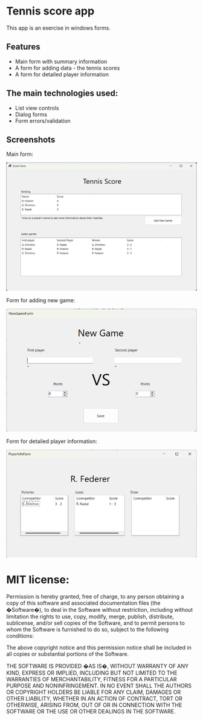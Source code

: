 # Tennis score app

This app is an exercise in windows forms.

## Features

* Main form with summary information
* A form for adding data - the tennis scores
* A form for detailed player information

## The main technologies used:

* List view controls
* Dialog forms
* Form errors/validation

## Screenshots

Main form:

![Main form](./Screenshot1.png "Main form")

Form for adding new game:

![New game](./Screenshot2.png "New game")

Form for detailed player information:

![Player details](./Screenshot3.png "Player details")

# MIT license:

Permission is hereby granted, free of charge, to any person obtaining a copy of this software and associated documentation files (the �Software�), to deal in the Software without restriction, including without limitation the rights to use, copy, modify, merge, publish, distribute, sublicense, and/or sell copies of the Software, and to permit persons to whom the Software is furnished to do so, subject to the following conditions:

The above copyright notice and this permission notice shall be included in all copies or substantial portions of the Software.

THE SOFTWARE IS PROVIDED �AS IS�, WITHOUT WARRANTY OF ANY KIND, EXPRESS OR IMPLIED, INCLUDING BUT NOT LIMITED TO THE WARRANTIES OF MERCHANTABILITY, FITNESS FOR A PARTICULAR PURPOSE AND NONINFRINGEMENT. IN NO EVENT SHALL THE AUTHORS OR COPYRIGHT HOLDERS BE LIABLE FOR ANY CLAIM, DAMAGES OR OTHER LIABILITY, WHETHER IN AN ACTION OF CONTRACT, TORT OR OTHERWISE, ARISING FROM, OUT OF OR IN CONNECTION WITH THE SOFTWARE OR THE USE OR OTHER DEALINGS IN THE SOFTWARE.
